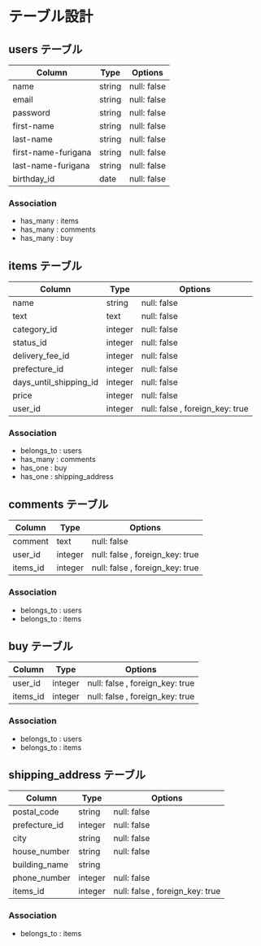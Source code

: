 # テーブル設計

## users テーブル

| Column              | Type    | Options     |
| ------------------- | ------- | ----------- |
| name                | string  | null: false |
| email               | string  | null: false |
| password            | string  | null: false |
| first-name          | string  | null: false |
| last-name           | string  | null: false |
| first-name-furigana | string  | null: false |
| last-name-furigana  | string  | null: false |
| birthday_id         |  date   | null: false |

### Association

- has_many : items
- has_many : comments
- has_many : buy


## items テーブル

| Column                 | Type    | Options                         |
| ---------------------- | ------- | ------------------------------- |
| name                   | string  | null: false                     |
| text                   | text    | null: false                     |
| category_id            | integer | null: false                     |
| status_id              | integer | null: false                     |
| delivery_fee_id        | integer | null: false                     |
| prefecture_id          | integer | null: false                     |
| days_until_shipping_id | integer | null: false                     |
| price                  | integer | null: false                     |
| user_id                | integer | null: false , foreign_key: true |

### Association

- belongs_to : users 
- has_many   : comments
- has_one    : buy
- has_one    : shipping_address


## comments テーブル

| Column              | Type    | Options                         |
| ------------------- | ------- | ------------------------------- |
| comment             | text    | null: false                     |
| user_id             | integer | null: false , foreign_key: true |
| items_id            | integer | null: false , foreign_key: true |

### Association

- belongs_to : users 
- belongs_to : items


## buy テーブル

| Column              | Type    | Options                         |
| ------------------- | ------- | ------------------------------- |
| user_id             | integer | null: false , foreign_key: true |
| items_id            | integer | null: false , foreign_key: true |

### Association

- belongs_to : users 
- belongs_to : items



## shipping_address テーブル

| Column              | Type    | Options                         |
| ------------------- | ------- | ------------------------------- |
| postal_code         | string  | null: false                     |
| prefecture_id       | integer | null: false                     |
| city                | string  | null: false                     |
| house_number        | string  | null: false                     |
| building_name       | string  |                                 |
| phone_number        | integer | null: false                     |
| items_id            | integer | null: false , foreign_key: true |
### Association

- belongs_to : items

